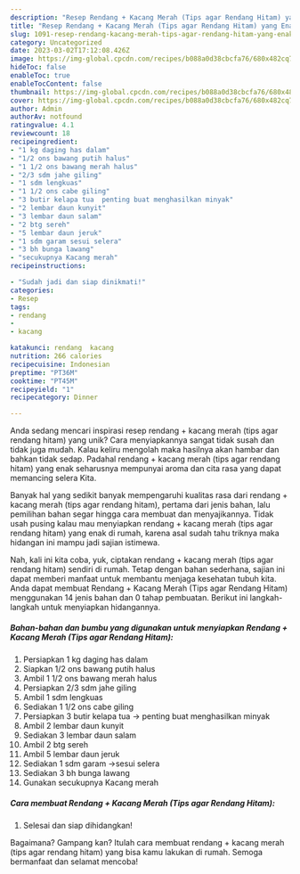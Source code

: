 ```yaml
---
description: "Resep Rendang + Kacang Merah (Tips agar Rendang Hitam) yang Enak"
title: "Resep Rendang + Kacang Merah (Tips agar Rendang Hitam) yang Enak"
slug: 1091-resep-rendang-kacang-merah-tips-agar-rendang-hitam-yang-enak
category: Uncategorized
date: 2023-03-02T17:12:08.426Z
image: https://img-global.cpcdn.com/recipes/b088a0d38cbcfa76/680x482cq70/rendang-kacang-merah-tips-agar-rendang-hitam-foto-resep-utama.jpg
hideToc: false
enableToc: true
enableTocContent: false
thumbnail: https://img-global.cpcdn.com/recipes/b088a0d38cbcfa76/680x482cq70/rendang-kacang-merah-tips-agar-rendang-hitam-foto-resep-utama.jpg
cover: https://img-global.cpcdn.com/recipes/b088a0d38cbcfa76/680x482cq70/rendang-kacang-merah-tips-agar-rendang-hitam-foto-resep-utama.jpg
author: Admin
authorAv: notfound
ratingvalue: 4.1
reviewcount: 18
recipeingredient:
- "1 kg daging has dalam"
- "1/2 ons bawang putih halus"
- "1 1/2 ons bawang merah halus"
- "2/3 sdm jahe giling"
- "1 sdm lengkuas"
- "1 1/2 ons cabe giling"
- "3 butir kelapa tua  penting buat menghasilkan minyak"
- "2 lembar daun kunyit"
- "3 lembar daun salam"
- "2 btg sereh"
- "5 lembar daun jeruk"
- "1 sdm garam sesui selera"
- "3 bh bunga lawang"
- "secukupnya Kacang merah"
recipeinstructions:

- "Sudah jadi dan siap dinikmati!"
categories:
- Resep
tags:
- rendang
- 
- kacang

katakunci: rendang  kacang 
nutrition: 266 calories
recipecuisine: Indonesian
preptime: "PT36M"
cooktime: "PT45M"
recipeyield: "1"
recipecategory: Dinner

---
```





Anda sedang mencari inspirasi resep rendang + kacang merah (tips agar rendang hitam) yang unik? Cara menyiapkannya sangat tidak susah dan tidak juga mudah. Kalau keliru mengolah maka hasilnya akan hambar dan bahkan tidak sedap. Padahal rendang + kacang merah (tips agar rendang hitam) yang enak seharusnya mempunyai aroma dan cita rasa yang dapat memancing selera Kita.







Banyak hal yang sedikit banyak mempengaruhi kualitas rasa dari rendang + kacang merah (tips agar rendang hitam), pertama dari jenis bahan, lalu pemilihan bahan segar hingga cara membuat dan menyajikannya. Tidak usah pusing kalau mau menyiapkan rendang + kacang merah (tips agar rendang hitam) yang enak di rumah, karena asal sudah tahu triknya maka hidangan ini mampu jadi sajian istimewa.






Nah, kali ini kita coba, yuk, ciptakan rendang + kacang merah (tips agar rendang hitam) sendiri di rumah. Tetap dengan bahan sederhana, sajian ini dapat memberi manfaat untuk membantu menjaga kesehatan tubuh kita. Anda dapat membuat Rendang + Kacang Merah (Tips agar Rendang Hitam) menggunakan 14 jenis bahan dan 0 tahap pembuatan. Berikut ini langkah-langkah untuk menyiapkan hidangannya.

<!--inarticleads1-->

##### Bahan-bahan dan bumbu yang digunakan untuk menyiapkan Rendang + Kacang Merah (Tips agar Rendang Hitam):

1. Persiapkan 1 kg daging has dalam
1. Siapkan 1/2 ons bawang putih halus
1. Ambil 1 1/2 ons bawang merah halus
1. Persiapkan 2/3 sdm jahe giling
1. Ambil 1 sdm lengkuas
1. Sediakan 1 1/2 ons cabe giling
1. Persiapkan 3 butir kelapa tua -&gt; penting buat menghasilkan minyak
1. Ambil 2 lembar daun kunyit
1. Sediakan 3 lembar daun salam
1. Ambil 2 btg sereh
1. Ambil 5 lembar daun jeruk
1. Sediakan 1 sdm garam -&gt;sesui selera
1. Sediakan 3 bh bunga lawang
1. Gunakan secukupnya Kacang merah




<!--inarticleads2-->

##### Cara membuat Rendang + Kacang Merah (Tips agar Rendang Hitam):


1. Selesai dan siap dihidangkan!



Bagaimana? Gampang kan? Itulah cara membuat rendang + kacang merah (tips agar rendang hitam) yang bisa kamu lakukan di rumah. Semoga bermanfaat dan selamat mencoba!

